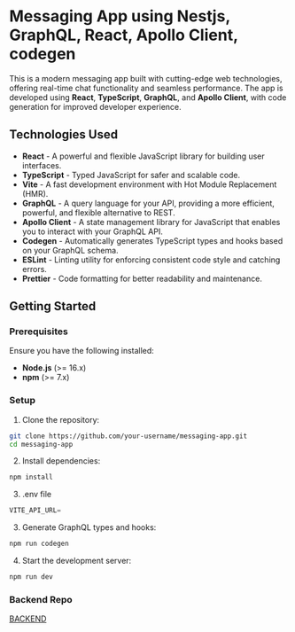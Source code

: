 # Messaging App using Nestjs, GraphQL, React, Apollo Client, codegen

This is a modern messaging app built with cutting-edge web technologies, offering real-time chat functionality and seamless performance. The app is developed using **React**, **TypeScript**, **GraphQL**, and **Apollo Client**, with code generation for improved developer experience.

## Technologies Used

- **React** - A powerful and flexible JavaScript library for building user interfaces.
- **TypeScript** - Typed JavaScript for safer and scalable code.
- **Vite** - A fast development environment with Hot Module Replacement (HMR).
- **GraphQL** - A query language for your API, providing a more efficient, powerful, and flexible alternative to REST.
- **Apollo Client** - A state management library for JavaScript that enables you to interact with your GraphQL API.
- **Codegen** - Automatically generates TypeScript types and hooks based on your GraphQL schema.
- **ESLint** - Linting utility for enforcing consistent code style and catching errors.
- **Prettier** - Code formatting for better readability and maintenance.

## Getting Started

### Prerequisites

Ensure you have the following installed:

- **Node.js** (>= 16.x)
- **npm** (>= 7.x)

### Setup

1. Clone the repository:

```bash
git clone https://github.com/your-username/messaging-app.git
cd messaging-app
```

2. Install dependencies:

```bash
npm install
```

3.  .env file

```js
VITE_API_URL=
```

3. Generate GraphQL types and hooks:

```bash
npm run codegen
```

4. Start the development server:

```bash
npm run dev
```

### Backend Repo

[BACKEND](https://github.com/adityamandal-Developer/messaging-api-graphql)
